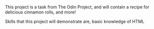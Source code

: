This project is a task from The Odin Project, and will contain a recipe for delicious cinnamon rolls, and more!

Skills that this project will demonstrate are, basic knowledge of HTML
